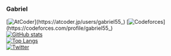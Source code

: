 ### Gabriel
[![AtCoder](https://img.shields.io/endpoint?url=https%3A%2F%2Fatcoder-badges.now.sh%2Fapi%2Fatcoder%2Fjson%2Fgabriel55_)](https://atcoder.jp/users/gabriel55_)
[![Codeforces](https://img.shields.io/endpoint?url=https%3A%2F%2Fatcoder-badges.now.sh%2Fapi%2Fcodeforces%2Fjson%2Fgabriel55_)](https://codeforces.com/profile/gabriel55_) <br>
[![GitHub stats](https://github-readme-stats.vercel.app/api?username=gabriel-55&count_private=true&show_icons=true)](https://github.com/gabriel-55)<br>
[![Top Langs](https://github-readme-stats.vercel.app/api/top-langs/?username=gabriel-55&layout=compact&langs_count=8)](https://github.com/gabriel-55) <br>
[![Twitter](https://img.shields.io/twitter/follow/gabriel55_?style=social)](https://twitter.com/gabriel55_)
